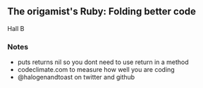 <h2>The origamist's Ruby: Folding better code</h2>
Hall B
<h3>Notes</h3>

* puts returns nil so you dont need to use return in a method
* codeclimate.com to measure how well you are coding
* @halogenandtoast on twitter and github